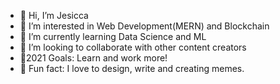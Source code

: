- 👋 Hi, I’m Jesicca
- 👀 I’m interested in Web Development(MERN) and Blockchain
- 🌱 I’m currently learning Data Science and ML
- 💞️ I’m looking to collaborate with other content creators
- 🎯2021 Goals: Learn and work more!
- 🌟 Fun fact: I love to design, write and creating memes.
<!---
jesiccanayak123/jesiccanayak123 is a ✨ special ✨ repository because its `README.md` (this file) appears on your GitHub profile.
You can click the Preview link to take a look at your changes.
--->
